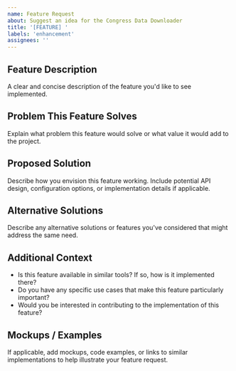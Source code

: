 ```yaml
---
name: Feature Request
about: Suggest an idea for the Congress Data Downloader
title: '[FEATURE] '
labels: 'enhancement'
assignees: ''
---
```


## Feature Description
A clear and concise description of the feature you'd like to see implemented.

## Problem This Feature Solves
Explain what problem this feature would solve or what value it would add to the project.

## Proposed Solution
Describe how you envision this feature working. Include potential API design, configuration options, or implementation details if applicable.

## Alternative Solutions
Describe any alternative solutions or features you've considered that might address the same need.

## Additional Context
- Is this feature available in similar tools? If so, how is it implemented there?
- Do you have any specific use cases that make this feature particularly important?
- Would you be interested in contributing to the implementation of this feature?

## Mockups / Examples
If applicable, add mockups, code examples, or links to similar implementations to help illustrate your feature request.

